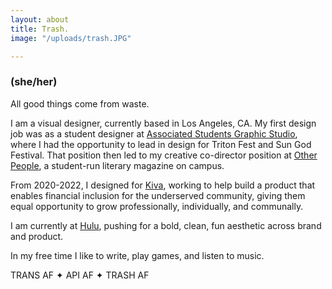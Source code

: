 ```yaml
---
layout: about
title: Trash.
image: "/uploads/trash.JPG"

---
```

### (she/her)

All good things come from waste.

I am a visual designer, currently based in Los Angeles, CA. My first design job was as a student designer at [Associated Students Graphic Studio](https://asgraphicstudio.ucsd.edu "AS Graphic Studio"), where I had the opportunity to lead in design for Triton Fest and Sun God Festival. That position then led to my creative co-director position at [Other People](https://otherpeoplesd.com "Other People"), a student-run literary magazine on campus.

From 2020-2022, I designed for [Kiva](Kiva.org "https://kiva.org"), working to help build a product that enables financial inclusion for the underserved community, giving them equal opportunity to grow professionally, individually, and communally.

I am currently at [Hulu](https://hulu.com "Hulu"), pushing for a bold, clean, fun aesthetic across brand and product.

In my free time I like to write, play games, and listen to music.

TRANS AF ✦ API AF ✦ TRASH AF
